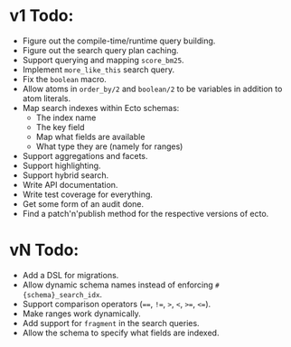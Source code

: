 # v1 Todo:
* Figure out the compile-time/runtime query building.
* Figure out the search query plan caching.
* Support querying and mapping `score_bm25`.
* Implement `more_like_this` search query.
* Fix the `boolean` macro.
* Allow atoms in `order_by/2` and `boolean/2` to be variables in addition to atom literals.
* Map search indexes within Ecto schemas:
  * The index name
  * The key field
  * Map what fields are available
  * What type they are (namely for ranges)
* Support aggregations and facets.
* Support highlighting.
* Support hybrid search.
* Write API documentation.
* Write test coverage for everything.
* Get some form of an audit done.
* Find a patch'n'publish method for the respective versions of ecto.

# vN Todo:
* Add a DSL for migrations.
* Allow dynamic schema names instead of enforcing `#{schema}_search_idx`.
* Support comparison operators (`==`, `!=`, `>`, `<`, `>=`, `<=`).
* Make ranges work dynamically.
* Add support for `fragment` in the search queries.
* Allow the schema to specify what fields are indexed.
